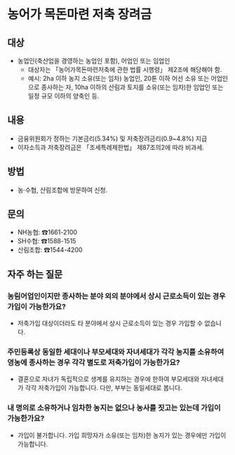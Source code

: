 # 농어가 목돈마련 저축 장려금

## 대상
- 농업인(축산업을 경영하는 농업인 포함), 어업인 또는 임업인
  - 대상자는 「농어가목돈마련저축에 관한 법률 시행령」 제2조에 해당해야 함.
  - 예시: 2ha 이하 농지 소유(또는 임차) 농업인, 20톤 이하 어선 소유 또는 어업인으로 종사하는 자, 10ha 이하의 산림과 토지를 소유(또는 임차)한 임업인 또는 일정 규모 이하의 양축인 등.

## 내용
- 금융위원회가 정하는 기본금리(5.34%) 및 저축장려금리(0.9~4.8%) 지급
- 이자소득과 저축장려금은 「조세특례제한법」 제87조의2에 따라 비과세.

## 방법
- 농·수협, 산림조합에 방문하여 신청.

## 문의
- NH농협: ☎1661-2100
- SH수협: ☎1588-1515
- 산림조합: ☎1544-4200

## 자주 하는 질문
### 농림어업인이지만 종사하는 분야 외의 분야에서 상시 근로소득이 있는 경우 가입이 가능한가요?
- 저축가입 대상이더라도 타 분야에서 상시 근로소득이 있는 경우 가입할 수 없습니다.

### 주민등록상 동일한 세대이나 부모세대와 자녀세대가 각각 농지를 소유하여 영농에 종사하는 경우 각각 별도로 저축가입이 가능한가요?
- 결혼으로 자녀가 독립적으로 생계를 유지하는 경우에 한하여 부모세대와 자녀세대가 각각 저축가입이 가능합니다. 다만, 부부는 동일세대로 봅니다.

### 내 명의로 소유하거나 임차한 농지는 없으나 농사를 짓고는 있는데 가입이 가능한가요?
- 가입이 불가합니다. 가입 희망자가 소유(또는 임차)한 농지가 있는 경우에만 가입이 가능합니다.

